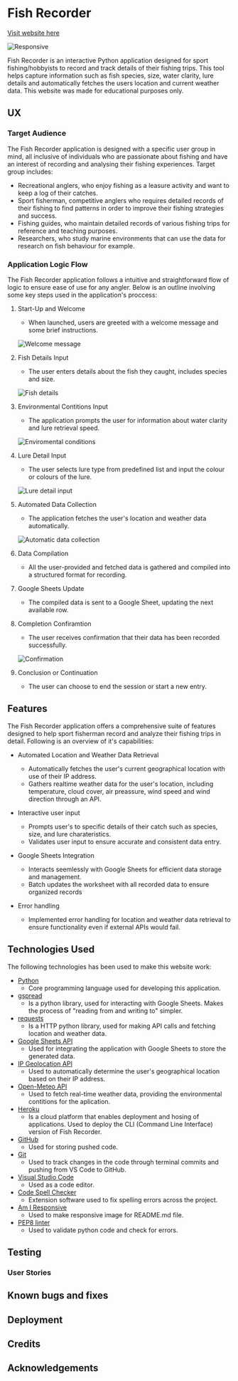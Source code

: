 # Fish Recorder

[Visit website here](https://fish-recorder-6d6994a06f94.herokuapp.com)

![Responsive](images/responsive-fish-recorder.png)

Fish Recorder is an interactive Python application designed for sport fishing/hobbyists to record and track details of their fishing trips. This tool helps capture information such as fish species, size, water clarity, lure details and automatically fetches the users location and current weather data. This website was made for educational purposes only.


## UX

### Target Audience

The Fish Recorder application is designed with a specific user group in mind, all inclusive of individuals who are passionate about fishing and have an interest of recording and analysing their fishing experiences. Target group includes:
- Recreational anglers, who enjoy fishing as a leasure activity and want to keep a log of their catches.
- Sport fisherman, competitive anglers who requires detailed records of their fishing to find patterns in order to improve their fishing strategies and success.
- Fishing guides, who maintain detailed records of various fishing trips for reference and teaching purposes.
- Researchers, who study marine environments that can use the data for research on fish behaviour for example.


### Application Logic Flow

The Fish Recorder application follows a intuitive and straightforward flow of logic to ensure ease of use for any angler. Below is an outline involving some key steps used in the application's proccess:

1. Start-Up and Welcome
    - When launched, users are greeted with a welcome message and some brief instructions.
    
    ![Welcome message](images/welcome-message.png)

2. Fish Details Input
    - The user enters details about the fish they caught, includes species and size.

    ![Fish details](images/fish-details.png)

3. Environmental Contitions Input
    - The application prompts the user for information about water clarity and lure retrieval speed.

    ![Enviromental conditions](images/enviromental-conditions.png)

4. Lure Detail Input
    - The user selects lure type from predefined list and input the colour or colours of the lure.

    ![Lure detail input](images/lure-detail.png)

5. Automated Data Collection
    - The application fetches the user's location and weather data automatically.

    ![Automatic data collection](images/automatic-data.png)

6. Data Compilation
    - All the user-provided and fetched data is gathered and compiled into a structured format for recording.
7. Google Sheets Update
    - The compiled data is sent to a Google Sheet, updating the next available row.
8. Completion Confiramtion
    - The user receives confirmation that their data has been recorded successfully.

    ![Confirmation](images/data-compilation.png)

9. Conclusion or Continuation
    - The user can choose to end the session or start a new entry.



## Features

The Fish Recorder application offers a comprehensive suite of features designed to help sport fisherman record and analyze their fishing trips in detail. Following is an overview of it's capabilities:

- Automated Location and Weather Data Retrieval
    - Automatically fetches the user's current geographical location with use of their IP address.
    - Gathers realtime weather data for the user's location, including temperature, cloud cover, air preassure, wind speed and wind direction through an API.

- Interactive user input
    - Prompts user's to specific details of their catch such as species, size, and lure charateristics.
    - Validates user input to ensure accurate and consistent data entry.

- Google Sheets Integration
    - Interacts seemlessly with Google Sheets for efficient data storage and management.
    - Batch updates the worksheet with all recorded data to ensure organized records

- Error handling
    - Implemented error handling for location and weather data retrieval to ensure functionality even if external APIs would fail.



## Technologies Used

The following technologies has been used to make this website work:


- [Python](https://developer.mozilla.org/en-US/docs/Glossary/Python)
    - Core programming language used for developing this application.
- [gspread](https://docs.gspread.org/en/latest/)
    - Is a python library, used for interacting with Google Sheets. Makes the process of "reading from and writing to" simpler.
- [requests](https://docs.python-requests.org/en/latest/index.html)
    - Is a HTTP python library, used for making API calls and fetching location and weather data. 
- [Google Sheets API](https://developers.google.com/sheets/api/guides/concepts)
    - Used for integrating the application with Google Sheets to store the generated data.
- [IP Geolocation API](https://ipgeolocation.io)
    - Used to automatically determine the user's geographical location based on their IP address.
- [Open-Meteo API](https://open-meteo.com/en/docs)
    - Used to fetch real-time weather data, providing the environmental contitions for the aplication.
- [Heroku](dashboard.heroku.com/)
    - Is a cloud platform that enables deployment and hosing of applications. Used to deploy the CLI (Command Line Interface) version of Fish Recorder.
- [GitHub](https://github.com/)
    - Used for storing pushed code.
- [Git](https://git-scm.com/)
    - Used to track changes in the code through  terminal commits and pushing from VS Code to GitHub. 
- [Visual Studio Code](https://code.visualstudio.com)
    - Used as a code editor.
- [Code Spell Checker](https://marketplace.visualstudio.com/items?itemName=streetsidesoftware.code-spell-checker)
    - Extension software used to fix spelling errors across the project.
- [Am I Responsive](http://ami.responsivedesign.is/)
    - Used to make responsive image for README.md file.
- [PEP8 linter](https://pep8ci.herokuapp.com/#)
    - Used to validate python code and check for errors.



## Testing

### User Stories


## Known bugs and fixes


## Deployment


## Credits
 

## Acknowledgements



 